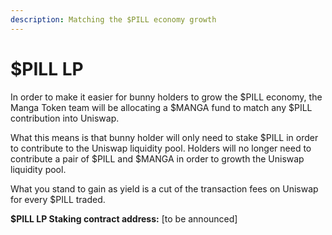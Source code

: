 ```yaml
---
description: Matching the $PILL economy growth
---
```


# $PILL LP

In order to make it easier for bunny holders to grow the $PILL economy, the Manga Token team will be allocating a $MANGA fund to match any $PILL contribution into Uniswap.

What this means is that bunny holder will only need to stake $PILL in order to contribute to the Uniswap liquidity pool. Holders will no longer need to contribute a pair of $PILL and $MANGA in order to growth the Uniswap liquidity pool.

What you stand to gain as yield is a cut of the transaction fees on Uniswap for every $PILL traded.

**$PILL LP Staking contract address:** \[to be announced]
